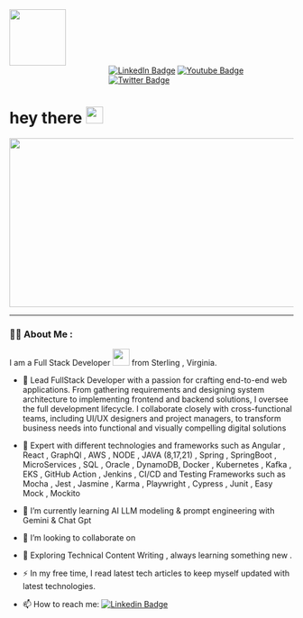 <div id="header" >
  <img src="https://i.giphy.com/media/v1.Y2lkPTc5MGI3NjExOGlsam5hZDZidzc2OG15eXgyYnBkOHhjdzE0Z2VjczBqenY4OGU3biZlcD12MV9pbnRlcm5hbF9naWZfYnlfaWQmY3Q9cw/igRW3jH2LcCVzMqi5F/giphy.gif" width="100"/>
</div>
 
<div id="badges" style="margin-left:35%">
<a href="https://www.linkedin.com/in/amitkumarusa/"> <img src="https://img.shields.io/badge/LinkedIn-blue?style=for-the-badge&logo=linkedin&logoColor=white" alt="LinkedIn Badge"/></a>
 
<a href="https://www.youtube.com/@DontKnowHowToCode">
    <img src="https://img.shields.io/badge/YouTube-red?style=for-the-badge&logo=youtube&logoColor=white" alt="Youtube Badge"/>
  </a>
  <a href="https://x.com/choudharyamit34"><img src="https://img.shields.io/badge/Twitter-blue?style=for-the-badge&logo=twitter&logoColor=white"
alt="Twitter Badge"/></a>
</div>
<img src="https://komarev.com/ghpvc/?username=choudharyamit3400&style=flat-square&color=blue" alt=""/>
 
<h1>
  hey there
  <img src="https://media.giphy.com/media/hvRJCLFzcasrR4ia7z/giphy.gif" width="30px"/>
</h1>
 
<div align="center">
  <img src="https://media.giphy.com/media/dWesBcTLavkZuG35MI/giphy.gif" width="600" height="300"/>
</div>
 
---
 
### :technologist: About Me :
 
I am a Full Stack Developer <img src="https://media.giphy.com/media/WUlplcMpOCEmTGBtBW/giphy.gif" width="30"> from Sterling , Virginia.
 
- :telescope: Lead FullStack Developer with a passion for crafting end-to-end web applications. From gathering requirements and designing system architecture to implementing frontend and backend solutions, I oversee 
        the full development lifecycle. I collaborate closely with cross-functional teams, including UI/UX designers and project managers, to transform business needs into functional and visually compelling 
        digital solutions
-  🔭  Expert with different technologies and frameworks such as  Angular , React , GraphQl , AWS , NODE , JAVA (8,17,21) , Spring , SpringBoot , MicroServices , SQL , Oracle , DynamoDB, Docker , Kubernetes , Kafka , 
       EKS , GitHub Action , Jenkins , CI/CD  and Testing Frameworks such as Mocha , Jest , Jasmine , Karma , Playwright , Cypress , Junit , Easy Mock , Mockito 
-  🌱  I’m currently learning AI LLM  modeling & prompt engineering with Gemini & Chat Gpt
-  👯  I’m looking to collaborate on
 
- :seedling: Exploring Technical Content Writing , always learning something new .
 
- :zap: In my free time, I read latest tech articles to keep myself updated with latest technologies.
 
- :mailbox:  How to reach me:    [![Linkedin Badge](https://img.shields.io/badge/Amit%20Kumar-blue?style=flat&logo=Linkedin&logoColor=white)](https://www.linkedin.com/in/amitkumarusa/)



  <!--
- 🤔 I’m looking for help with ...
- 💬 Ask me about ...
- 📫 How to reach me: ...
- 😄 Pronouns: ...
- ⚡ Fun fact: ...
-->
 
